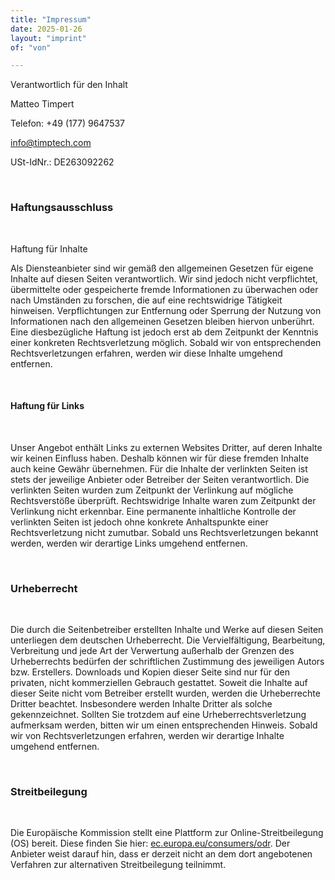 ```yaml
---
title: "Impressum"
date: 2025-01-26
layout: "imprint"
of: "von"

---
```


Verantwortlich für den Inhalt

 Matteo Timpert  

Telefon: +49 (177) 9647537  

[info@timptech.com](mailto:info@timptech.com)  

USt-IdNr.: DE263092262  

&nbsp;

### Haftungsausschluss

&nbsp;

Haftung für Inhalte

Als Diensteanbieter sind wir gemäß den allgemeinen Gesetzen für eigene Inhalte auf diesen Seiten verantwortlich. Wir sind jedoch nicht verpflichtet, übermittelte oder gespeicherte fremde Informationen zu überwachen oder nach Umständen zu forschen, die auf eine rechtswidrige Tätigkeit hinweisen. Verpflichtungen zur Entfernung oder Sperrung der Nutzung von Informationen nach den allgemeinen Gesetzen bleiben hiervon unberührt. Eine diesbezügliche Haftung ist jedoch erst ab dem Zeitpunkt der Kenntnis einer konkreten Rechtsverletzung möglich. Sobald wir von entsprechenden Rechtsverletzungen erfahren, werden wir diese Inhalte umgehend entfernen.

&nbsp;

#### Haftung für Links

&nbsp;

Unser Angebot enthält Links zu externen Websites Dritter, auf deren Inhalte wir keinen Einfluss haben. Deshalb können wir für diese fremden Inhalte auch keine Gewähr übernehmen. Für die Inhalte der verlinkten Seiten ist stets der jeweilige Anbieter oder Betreiber der Seiten verantwortlich. Die verlinkten Seiten wurden zum Zeitpunkt der Verlinkung auf mögliche Rechtsverstöße überprüft. Rechtswidrige Inhalte waren zum Zeitpunkt der Verlinkung nicht erkennbar. Eine permanente inhaltliche Kontrolle der verlinkten Seiten ist jedoch ohne konkrete Anhaltspunkte einer Rechtsverletzung nicht zumutbar. Sobald uns Rechtsverletzungen bekannt werden, werden wir derartige Links umgehend entfernen.

&nbsp;

### Urheberrecht

&nbsp;

Die durch die Seitenbetreiber erstellten Inhalte und Werke auf diesen Seiten unterliegen dem deutschen Urheberrecht. Die Vervielfältigung, Bearbeitung, Verbreitung und jede Art der Verwertung außerhalb der Grenzen des Urheberrechts bedürfen der schriftlichen Zustimmung des jeweiligen Autors bzw. Erstellers. Downloads und Kopien dieser Seite sind nur für den privaten, nicht kommerziellen Gebrauch gestattet. Soweit die Inhalte auf dieser Seite nicht vom Betreiber erstellt wurden, werden die Urheberrechte Dritter beachtet. Insbesondere werden Inhalte Dritter als solche gekennzeichnet. Sollten Sie trotzdem auf eine Urheberrechtsverletzung aufmerksam werden, bitten wir um einen entsprechenden Hinweis. Sobald wir von Rechtsverletzungen erfahren, werden wir derartige Inhalte umgehend entfernen.

&nbsp;

### Streitbeilegung

&nbsp;

Die Europäische Kommission stellt eine Plattform zur Online-Streitbeilegung (OS) bereit. Diese finden Sie hier: [ec.europa.eu/consumers/odr](http://ec.europa.eu/consumers/odr/). Der Anbieter weist darauf hin, dass er derzeit nicht an dem dort angebotenen Verfahren zur alternativen Streitbeilegung teilnimmt.
